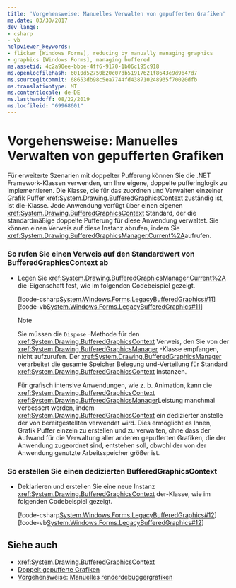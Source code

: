 ```yaml
---
title: 'Vorgehensweise: Manuelles Verwalten von gepufferten Grafiken'
ms.date: 03/30/2017
dev_langs:
- csharp
- vb
helpviewer_keywords:
- flicker [Windows Forms], reducing by manually managing graphics
- graphics [Windows Forms], managing buffered
ms.assetid: 4c2a90ee-bbbe-4ff6-9170-1b06c195c918
ms.openlocfilehash: 6010d52750b20c07db51917621f8643e9d9b47d7
ms.sourcegitcommit: 68653db98c5ea7744fd438710248935f70020dfb
ms.translationtype: MT
ms.contentlocale: de-DE
ms.lasthandoff: 08/22/2019
ms.locfileid: "69968601"
---
```

# <a name="how-to-manually-manage-buffered-graphics"></a>Vorgehensweise: Manuelles Verwalten von gepufferten Grafiken
Für erweiterte Szenarien mit doppelter Pufferung können Sie die .NET Framework-Klassen verwenden, um Ihre eigene, doppelte pufferinglogik zu implementieren. Die Klasse, die für das zuordnen und Verwalten einzelner Grafik Puffer <xref:System.Drawing.BufferedGraphicsContext> zuständig ist, ist die-Klasse. Jede Anwendung verfügt über einen eigenen <xref:System.Drawing.BufferedGraphicsContext> Standard, der die standardmäßige doppelte Pufferung für diese Anwendung verwaltet. Sie können einen Verweis auf diese Instanz abrufen, indem Sie <xref:System.Drawing.BufferedGraphicsManager.Current%2A>aufrufen.  
  
### <a name="to-obtain-a-reference-to-the-default-bufferedgraphicscontext"></a>So rufen Sie einen Verweis auf den Standardwert von BufferedGraphicsContext ab  
  
- Legen Sie <xref:System.Drawing.BufferedGraphicsManager.Current%2A> die-Eigenschaft fest, wie im folgenden Codebeispiel gezeigt.  
  
     [!code-csharp[System.Windows.Forms.LegacyBufferedGraphics#11](~/samples/snippets/csharp/VS_Snippets_Winforms/System.Windows.Forms.LegacyBufferedGraphics/CS/Class1.cs#11)]
     [!code-vb[System.Windows.Forms.LegacyBufferedGraphics#11](~/samples/snippets/visualbasic/VS_Snippets_Winforms/System.Windows.Forms.LegacyBufferedGraphics/VB/Class1.vb#11)]  
  
    > [!NOTE]
    > Sie müssen die `Dispose` -Methode für den <xref:System.Drawing.BufferedGraphicsContext> Verweis, den Sie von der <xref:System.Drawing.BufferedGraphicsManager> -Klasse empfangen, nicht aufzurufen. Der <xref:System.Drawing.BufferedGraphicsManager> verarbeitet die gesamte Speicher Belegung und-Verteilung für Standard <xref:System.Drawing.BufferedGraphicsContext> Instanzen.  
  
     Für grafisch intensive Anwendungen, wie z. b. Animation, kann die <xref:System.Drawing.BufferedGraphicsContext> <xref:System.Drawing.BufferedGraphicsManager>Leistung manchmal verbessert werden, indem <xref:System.Drawing.BufferedGraphicsContext> ein dedizierter anstelle der von bereitgestellten verwendet wird. Dies ermöglicht es Ihnen, Grafik Puffer einzeln zu erstellen und zu verwalten, ohne dass der Aufwand für die Verwaltung aller anderen gepufferten Grafiken, die der Anwendung zugeordnet sind, entstehen soll, obwohl der von der Anwendung genutzte Arbeitsspeicher größer ist.  
  
### <a name="to-create-a-dedicated-bufferedgraphicscontext"></a>So erstellen Sie einen dedizierten BufferedGraphicsContext  
  
- Deklarieren und erstellen Sie eine neue Instanz <xref:System.Drawing.BufferedGraphicsContext> der-Klasse, wie im folgenden Codebeispiel gezeigt.  
  
     [!code-csharp[System.Windows.Forms.LegacyBufferedGraphics#12](~/samples/snippets/csharp/VS_Snippets_Winforms/System.Windows.Forms.LegacyBufferedGraphics/CS/Class1.cs#12)]
     [!code-vb[System.Windows.Forms.LegacyBufferedGraphics#12](~/samples/snippets/visualbasic/VS_Snippets_Winforms/System.Windows.Forms.LegacyBufferedGraphics/VB/Class1.vb#12)]  
  
## <a name="see-also"></a>Siehe auch

- <xref:System.Drawing.BufferedGraphicsContext>
- [Doppelt gepufferte Grafiken](double-buffered-graphics.md)
- [Vorgehensweise: Manuelles renderdebuggergrafiken](how-to-manually-render-buffered-graphics.md)
